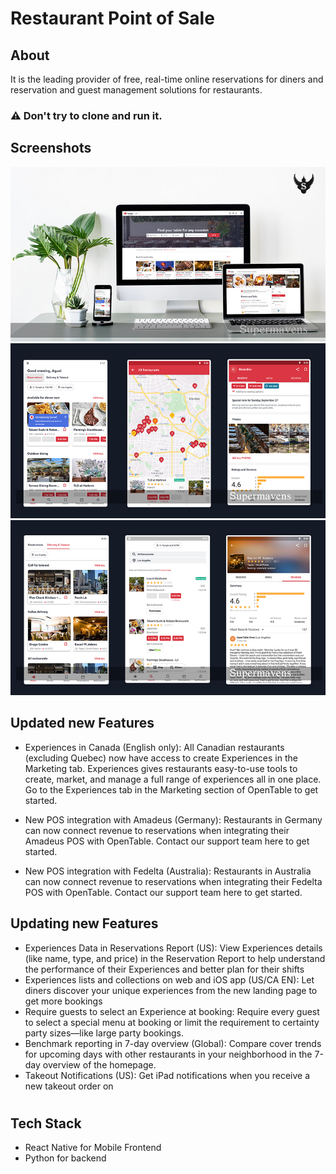 # Restaurant Point of Sale

## About

It is the leading provider of free, real-time online reservations for diners and reservation and guest management solutions for restaurants.
### ⚠️ Don't try to clone and run it. 

## Screenshots
![Admin screen demo](/readme/1.jpg)  
![Admin screen demo](/readme/2.jpg)  
![Admin screen demo](/readme/3.jpg)  

## Updated new Features
- Experiences in Canada (English only): All Canadian restaurants (excluding Quebec) now have access to create Experiences in the Marketing tab. Experiences gives restaurants easy-to-use tools to create, market, and manage a full range of experiences all in one place. Go to the Experiences tab in the Marketing section of OpenTable to get started.

- New POS integration with Amadeus (Germany): Restaurants in Germany can now connect revenue to reservations when integrating their Amadeus POS with OpenTable. Contact our support team here to get started.

- New POS integration with Fedelta (Australia): Restaurants in Australia can now connect revenue to reservations when integrating their Fedelta POS with OpenTable. Contact our support team here to get started.
## Updating new Features

- Experiences Data in Reservations Report (US): View Experiences details (like name, type, and price) in the Reservation Report to help understand the performance of their Experiences and better plan for their shifts
- Experiences lists and collections on web and iOS app (US/CA EN): Let diners discover your unique experiences from the new landing page to get more bookings
- Require guests to select an Experience at booking: Require every guest to select a special menu at booking or limit the requirement to certainty party sizes—like large party bookings.
- Benchmark reporting in 7-day overview (Global): Compare cover trends for upcoming days with other restaurants in your neighborhood in the 7-day overview of the homepage.
- Takeout Notifications (US): Get iPad notifications when you receive a new takeout order on

#
## Tech Stack

- React Native for Mobile Frontend
- Python for backend


